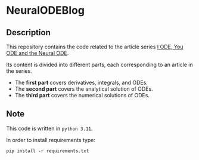 # NeuralODEBlog

## Description

This repository contains the code related to the article series [I ODE, You ODE and the Neural ODE](https://www.lucadivita.it/en/teoria-matematica/i-ode-you-ode-and-the-neural-ode-1/).

Its content is divided into different parts, each corresponding to an article in the series.

* The **first part** covers derivatives, integrals, and ODEs.
* The **second part** covers the analytical solution of ODEs.
* The **third part** covers the numerical solutions of ODEs.

## Note
This code is written in  `python 3.11`. 

In order to install requirements type:

`pip install -r requirements.txt`